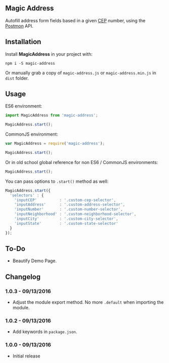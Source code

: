 ## Magic Address

Autofill address form fields based in a given [CEP](https://en.wikipedia.org/wiki/C%C3%B3digo_de_Endere%C3%A7amento_Postal) number, using the [Postmon](http://postmon.com.br) API.

## Installation

Install **MagicAddress** in your project with:

`npm i -S magic-address`

Or manually grab a copy of `magic-address.js` or `magic-address.min.js` in `dist` folder.

## Usage

ES6 environment:

```javascript
import MagicAddress from 'magic-address';

MagicAddress.start();
```

CommonJS environment:

```javascript
var MagicAddress = require('magic-address');

MagicAddress.start();
```

Or in old school global reference for non ES6 / CommonJS environments:

```javascript
MagicAddress.start();
```

You can pass options to `.start()` method as well:

```javascript
MagicAddress.start({
  'selectors' : {
    'inputCEP'          : '.custom-cep-selector',
    'inputAddress'      : '.custom-address-selector',
    'inputNumber'       : '.custom-number-selector',
    'inputNeighborhood' : '.custom-neighborhood-selector',
    'inputCity'         : '.custom-city-selector',
    'inputState'        : '.custom-state-selector'
  }
});
```

## To-Do

* Beautify Demo Page.

## Changelog

### 1.0.3 - 09/13/2016

* Adjust the module export method. No more `.default` when importing the module.

### 1.0.2 - 09/13/2016

* Add keywords in `package.json`.

### 1.0.0 - 09/13/2016

* Initial release
